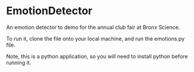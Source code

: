 # EmotionDetector
An emotion detector to demo for the annual club fair at Bronx Science.

To run it, clone the file onto your local machine, and run the emotions.py file.

Note, this is a python application, so you will need to install python before running it.
